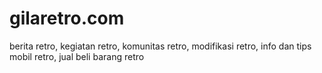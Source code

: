 # gilaretro.com
berita retro, kegiatan retro, komunitas retro, modifikasi retro, info dan tips mobil retro, jual beli barang retro
